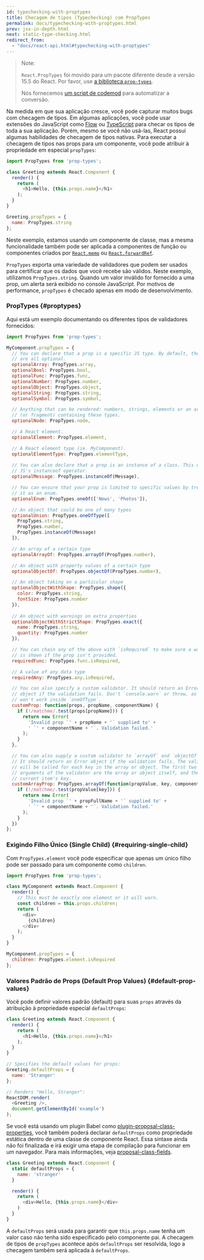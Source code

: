 ```yaml
---
id: typechecking-with-proptypes
title: Checagem de tipos (Typechecking) com PropTypes
permalink: docs/typechecking-with-proptypes.html
prev: jsx-in-depth.html
next: static-type-checking.html
redirect_from:
  - "docs/react-api.html#typechecking-with-proptypes"
---
```


> Note:
>
> `React.PropTypes` foi movido para um pacote diferente desde a versão 15.5 do React. Por favor, use [a biblioteca `prop-types`](https://www.npmjs.com/package/prop-types).
>
> Nós fornecemos [um script de codemod](/blog/2017/04/07/react-v15.5.0.html#migrating-from-reactproptypes) para automatizar a conversão.

Na medida em que sua aplicação cresce, você pode capturar muitos bugs com checagem de tipos. Em algumas aplicações, você pode usar extensões do JavaScript como [Flow](https://flowtype.org/) ou [TypeScript](https://www.typescriptlang.org/) para checar os tipos de toda a sua aplicação. Porém, mesmo se você não usá-las, React possui algumas habilidades de checagem de tipos nativas. Para executar a checagem de tipos nas props para um componente, você pode atribuir à propriedade em especial `propTypes`:

```javascript
import PropTypes from 'prop-types';

class Greeting extends React.Component {
  render() {
    return (
      <h1>Hello, {this.props.name}</h1>
    );
  }
}

Greeting.propTypes = {
  name: PropTypes.string
};
```

Neste exemplo, estamos usando um componente de classe, mas a mesma funcionalidade também pode ser aplicada a componentes de função ou componentes criados por [`React.memo`](https://reactjs.org/docs/react-api.html#reactmemo) ou [`React.forwardRef`](https://reactjs.org/docs/react-api.html#reactforwardref).

`PropTypes` exporta uma variedade de validadores que podem ser usados para certificar que os dados que você recebe são válidos. Neste exemplo, utilizamos `PropTypes.string`. Quando um valor inválido for fornecido a uma prop, um alerta será exibido no console JavaScript. Por motivos de performance, `propTypes` é checado apenas em modo de desenvolvimento.

### PropTypes {#proptypes}

Aqui está um exemplo documentando os diferentes tipos de validadores fornecidos:

```javascript
import PropTypes from 'prop-types';

MyComponent.propTypes = {
  // You can declare that a prop is a specific JS type. By default, these
  // are all optional.
  optionalArray: PropTypes.array,
  optionalBool: PropTypes.bool,
  optionalFunc: PropTypes.func,
  optionalNumber: PropTypes.number,
  optionalObject: PropTypes.object,
  optionalString: PropTypes.string,
  optionalSymbol: PropTypes.symbol,

  // Anything that can be rendered: numbers, strings, elements or an array
  // (or fragment) containing these types.
  optionalNode: PropTypes.node,

  // A React element.
  optionalElement: PropTypes.element,

  // A React element type (ie. MyComponent).
  optionalElementType: PropTypes.elementType,
  
  // You can also declare that a prop is an instance of a class. This uses
  // JS's instanceof operator.
  optionalMessage: PropTypes.instanceOf(Message),

  // You can ensure that your prop is limited to specific values by treating
  // it as an enum.
  optionalEnum: PropTypes.oneOf(['News', 'Photos']),

  // An object that could be one of many types
  optionalUnion: PropTypes.oneOfType([
    PropTypes.string,
    PropTypes.number,
    PropTypes.instanceOf(Message)
  ]),

  // An array of a certain type
  optionalArrayOf: PropTypes.arrayOf(PropTypes.number),

  // An object with property values of a certain type
  optionalObjectOf: PropTypes.objectOf(PropTypes.number),

  // An object taking on a particular shape
  optionalObjectWithShape: PropTypes.shape({
    color: PropTypes.string,
    fontSize: PropTypes.number
  }),
  
  // An object with warnings on extra properties
  optionalObjectWithStrictShape: PropTypes.exact({
    name: PropTypes.string,
    quantity: PropTypes.number
  }),   

  // You can chain any of the above with `isRequired` to make sure a warning
  // is shown if the prop isn't provided.
  requiredFunc: PropTypes.func.isRequired,

  // A value of any data type
  requiredAny: PropTypes.any.isRequired,

  // You can also specify a custom validator. It should return an Error
  // object if the validation fails. Don't `console.warn` or throw, as this
  // won't work inside `oneOfType`.
  customProp: function(props, propName, componentName) {
    if (!/matchme/.test(props[propName])) {
      return new Error(
        'Invalid prop `' + propName + '` supplied to' +
        ' `' + componentName + '`. Validation failed.'
      );
    }
  },

  // You can also supply a custom validator to `arrayOf` and `objectOf`.
  // It should return an Error object if the validation fails. The validator
  // will be called for each key in the array or object. The first two
  // arguments of the validator are the array or object itself, and the
  // current item's key.
  customArrayProp: PropTypes.arrayOf(function(propValue, key, componentName, location, propFullName) {
    if (!/matchme/.test(propValue[key])) {
      return new Error(
        'Invalid prop `' + propFullName + '` supplied to' +
        ' `' + componentName + '`. Validation failed.'
      );
    }
  })
};
```

### Exigindo Filho Único (Single Child) {#requiring-single-child}

Com `PropTypes.element` você pode especificar que apenas um único filho pode ser passado para um componente como `children`.

```javascript
import PropTypes from 'prop-types';

class MyComponent extends React.Component {
  render() {
    // This must be exactly one element or it will warn.
    const children = this.props.children;
    return (
      <div>
        {children}
      </div>
    );
  }
}

MyComponent.propTypes = {
  children: PropTypes.element.isRequired
};
```

### Valores Padrão de Props (Default Prop Values) {#default-prop-values}

Você pode definir valores padrão (default) para suas `props` através da atribuição à propriedade especial `defaultProps`:

```javascript
class Greeting extends React.Component {
  render() {
    return (
      <h1>Hello, {this.props.name}</h1>
    );
  }
}

// Specifies the default values for props:
Greeting.defaultProps = {
  name: 'Stranger'
};

// Renders "Hello, Stranger":
ReactDOM.render(
  <Greeting />,
  document.getElementById('example')
);
```

Se você está usando um plugin Babel como [plugin-proposal-class-properties](https://babeljs.io/docs/plugins/transform-class-properties), você também poderá declarar `defaultProps` como propriedade estática dentro de uma classe de componente React. Essa sintaxe ainda não foi finalizada e irá exigir uma etapa de compilação para funcionar em um navegador. Para mais informações, veja [proposal-class-fields](https://github.com/tc39/proposal-class-fields).

```javascript
class Greeting extends React.Component {
  static defaultProps = {
    name: 'stranger'
  }

  render() {
    return (
      <div>Hello, {this.props.name}</div>
    )
  }
}
```

A `defaultProps` será usada para garantir que `this.props.name` tenha um valor caso não tenha sido especificado pelo componente pai. A checagem de tipos de `propTypes` acontece após `defaultProps` ser resolvida, logo a checagem também será aplicada à `defaultProps`.
